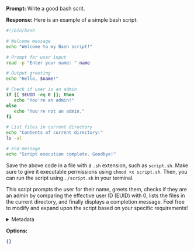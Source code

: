**Prompt:**
Write a good bash scrit.

**Response:**
Here is an example of a simple bash script:

```bash
#!/bin/bash

# Welcome message
echo "Welcome to my Bash script!"

# Prompt for user input
read -p "Enter your name: " name

# Output greeting
echo "Hello, $name!"

# Check if user is an admin
if [[ $EUID -eq 0 ]]; then
   echo "You're an admin!"
else
   echo "You're not an admin."
fi

# List files in current directory
echo "Contents of current directory:"
ls -al

# End message
echo "Script execution complete. Goodbye!"
```

Save the above code in a file with a `.sh` extension, such as `script.sh`. Make sure to give it executable permissions using `chmod +x script.sh`. Then, you can run the script using `./script.sh` in your terminal.

This script prompts the user for their name, greets them, checks if they are an admin by comparing the effective user ID (EUID) with 0, lists the files in the current directory, and finally displays a completion message. Feel free to modify and expand upon the script based on your specific requirements!

<details><summary>Metadata</summary>

- Duration: 11275 ms
- Datetime: 2023-09-13T15:52:11.767620
- Model: gpt-3.5-turbo-0613

</details>

**Options:**
```json
{}
```

